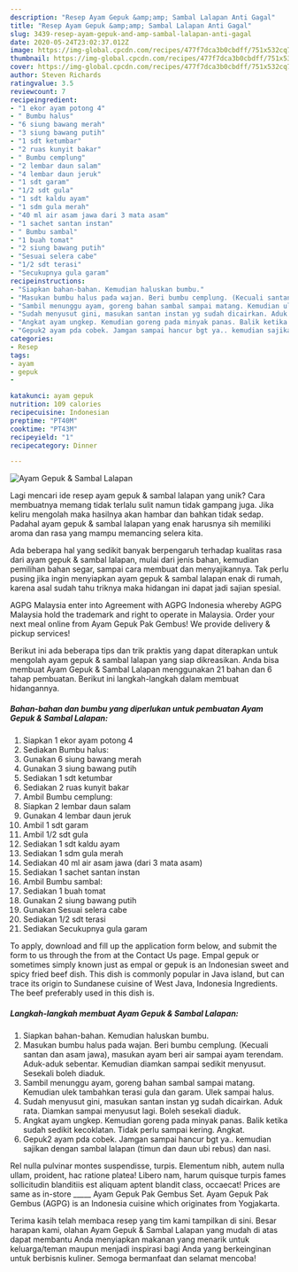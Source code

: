 ```yaml
---
description: "Resep Ayam Gepuk &amp;amp; Sambal Lalapan Anti Gagal"
title: "Resep Ayam Gepuk &amp;amp; Sambal Lalapan Anti Gagal"
slug: 3439-resep-ayam-gepuk-and-amp-sambal-lalapan-anti-gagal
date: 2020-05-24T23:02:37.012Z
image: https://img-global.cpcdn.com/recipes/477f7dca3b0cbdff/751x532cq70/ayam-gepuk-sambal-lalapan-foto-resep-utama.jpg
thumbnail: https://img-global.cpcdn.com/recipes/477f7dca3b0cbdff/751x532cq70/ayam-gepuk-sambal-lalapan-foto-resep-utama.jpg
cover: https://img-global.cpcdn.com/recipes/477f7dca3b0cbdff/751x532cq70/ayam-gepuk-sambal-lalapan-foto-resep-utama.jpg
author: Steven Richards
ratingvalue: 3.5
reviewcount: 7
recipeingredient:
- "1 ekor ayam potong 4"
- " Bumbu halus"
- "6 siung bawang merah"
- "3 siung bawang putih"
- "1 sdt ketumbar"
- "2 ruas kunyit bakar"
- " Bumbu cemplung"
- "2 lembar daun salam"
- "4 lembar daun jeruk"
- "1 sdt garam"
- "1/2 sdt gula"
- "1 sdt kaldu ayam"
- "1 sdm gula merah"
- "40 ml air asam jawa dari 3 mata asam"
- "1 sachet santan instan"
- " Bumbu sambal"
- "1 buah tomat"
- "2 siung bawang putih"
- "Sesuai selera cabe"
- "1/2 sdt terasi"
- "Secukupnya gula garam"
recipeinstructions:
- "Siapkan bahan-bahan. Kemudian haluskan bumbu."
- "Masukan bumbu halus pada wajan. Beri bumbu cemplung. (Kecuali santan dan asam jawa), masukan ayam beri air sampai ayam terendam. Aduk-aduk sebentar. Kemudian diamkan sampai sedikit menyusut. Sesekali boleh diaduk."
- "Sambil menunggu ayam, goreng bahan sambal sampai matang. Kemudian ulek tambahkan terasi gula dan garam. Ulek sampai halus."
- "Sudah menyusut gini, masukan santan instan yg sudah dicairkan. Aduk rata. Diamkan sampai menyusut lagi. Boleh sesekali diaduk."
- "Angkat ayam ungkep. Kemudian goreng pada minyak panas. Balik ketika sudah sedikit kecoklatan. Tidak perlu sampai kering. Angkat."
- "Gepuk2 ayam pda cobek. Jamgan sampai hancur bgt ya.. kemudian sajikan dengan sambal lalapan (timun dan daun ubi rebus) dan nasi."
categories:
- Resep
tags:
- ayam
- gepuk
- 

katakunci: ayam gepuk  
nutrition: 109 calories
recipecuisine: Indonesian
preptime: "PT40M"
cooktime: "PT43M"
recipeyield: "1"
recipecategory: Dinner

---
```



![Ayam Gepuk &amp; Sambal Lalapan](https://img-global.cpcdn.com/recipes/477f7dca3b0cbdff/751x532cq70/ayam-gepuk-sambal-lalapan-foto-resep-utama.jpg)

Lagi mencari ide resep ayam gepuk &amp; sambal lalapan yang unik? Cara membuatnya memang tidak terlalu sulit namun tidak gampang juga. Jika keliru mengolah maka hasilnya akan hambar dan bahkan tidak sedap. Padahal ayam gepuk &amp; sambal lalapan yang enak harusnya sih memiliki aroma dan rasa yang mampu memancing selera kita.

Ada beberapa hal yang sedikit banyak berpengaruh terhadap kualitas rasa dari ayam gepuk &amp; sambal lalapan, mulai dari jenis bahan, kemudian pemilihan bahan segar, sampai cara membuat dan menyajikannya. Tak perlu pusing jika ingin menyiapkan ayam gepuk &amp; sambal lalapan enak di rumah, karena asal sudah tahu triknya maka hidangan ini dapat jadi sajian spesial.

AGPG Malaysia enter into Agreement with AGPG Indonesia whereby AGPG Malaysia hold the trademark and right to operate in Malaysia. Order your next meal online from Ayam Gepuk Pak Gembus! We provide delivery &amp; pickup services!


Berikut ini ada beberapa tips dan trik praktis yang dapat diterapkan untuk mengolah ayam gepuk &amp; sambal lalapan yang siap dikreasikan. Anda bisa membuat Ayam Gepuk &amp; Sambal Lalapan menggunakan 21 bahan dan 6 tahap pembuatan. Berikut ini langkah-langkah dalam membuat hidangannya.

<!--inarticleads1-->

##### Bahan-bahan dan bumbu yang diperlukan untuk pembuatan Ayam Gepuk &amp; Sambal Lalapan:

1. Siapkan 1 ekor ayam potong 4
1. Sediakan  Bumbu halus:
1. Gunakan 6 siung bawang merah
1. Gunakan 3 siung bawang putih
1. Sediakan 1 sdt ketumbar
1. Sediakan 2 ruas kunyit bakar
1. Ambil  Bumbu cemplung:
1. Siapkan 2 lembar daun salam
1. Gunakan 4 lembar daun jeruk
1. Ambil 1 sdt garam
1. Ambil 1/2 sdt gula
1. Sediakan 1 sdt kaldu ayam
1. Sediakan 1 sdm gula merah
1. Sediakan 40 ml air asam jawa (dari 3 mata asam)
1. Sediakan 1 sachet santan instan
1. Ambil  Bumbu sambal:
1. Sediakan 1 buah tomat
1. Gunakan 2 siung bawang putih
1. Gunakan Sesuai selera cabe
1. Sediakan 1/2 sdt terasi
1. Sediakan Secukupnya gula garam


To apply, download and fill up the application form below, and submit the form to us through the from at the Contact Us page. Empal gepuk or sometimes simply known just as empal or gepuk is an Indonesian sweet and spicy fried beef dish. This dish is commonly popular in Java island, but can trace its origin to Sundanese cuisine of West Java, Indonesia Ingredients. The beef preferably used in this dish is. 

<!--inarticleads2-->

##### Langkah-langkah membuat Ayam Gepuk &amp; Sambal Lalapan:

1. Siapkan bahan-bahan. Kemudian haluskan bumbu.
1. Masukan bumbu halus pada wajan. Beri bumbu cemplung. (Kecuali santan dan asam jawa), masukan ayam beri air sampai ayam terendam. Aduk-aduk sebentar. Kemudian diamkan sampai sedikit menyusut. Sesekali boleh diaduk.
1. Sambil menunggu ayam, goreng bahan sambal sampai matang. Kemudian ulek tambahkan terasi gula dan garam. Ulek sampai halus.
1. Sudah menyusut gini, masukan santan instan yg sudah dicairkan. Aduk rata. Diamkan sampai menyusut lagi. Boleh sesekali diaduk.
1. Angkat ayam ungkep. Kemudian goreng pada minyak panas. Balik ketika sudah sedikit kecoklatan. Tidak perlu sampai kering. Angkat.
1. Gepuk2 ayam pda cobek. Jamgan sampai hancur bgt ya.. kemudian sajikan dengan sambal lalapan (timun dan daun ubi rebus) dan nasi.


Rel nulla pulvinar montes suspendisse, turpis. Elementum nibh, autem nulla ullam, proident, hac ratione platea! Libero nam, harum quisque turpis fames sollicitudin blanditiis est aliquam aptent blandit class, occaecat! Prices are same as in-store _____ Ayam Gepuk Pak Gembus Set. Ayam Gepuk Pak Gembus (AGPG) is an Indonesia cuisine which originates from Yogjakarta. 

Terima kasih telah membaca resep yang tim kami tampilkan di sini. Besar harapan kami, olahan Ayam Gepuk &amp; Sambal Lalapan yang mudah di atas dapat membantu Anda menyiapkan makanan yang menarik untuk keluarga/teman maupun menjadi inspirasi bagi Anda yang berkeinginan untuk berbisnis kuliner. Semoga bermanfaat dan selamat mencoba!
